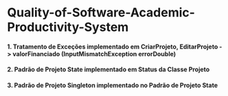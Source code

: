 # Quality-of-Software-Academic-Productivity-System

#### 1. Tratamento de Exceções implementado em CriarProjeto, EditarProjeto -> valorFinanciado (InputMismatchException errorDouble)

#### 2. Padrão de Projeto State implementado em Status da Classe Projeto

#### 3. Padrão de Projeto Singleton implementado no Padrão de Projeto State
